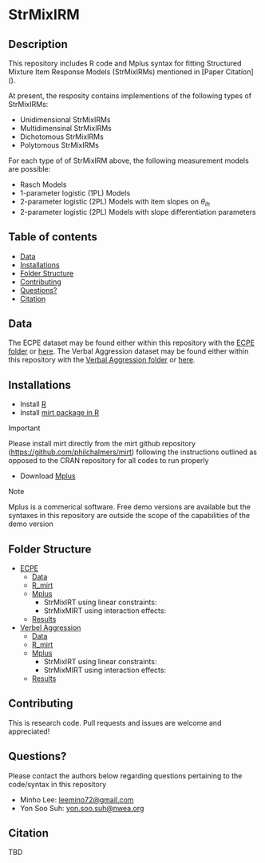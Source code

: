 # StrMixIRM
## Description
This repository includes R code and Mplus syntax for fitting Structured Mixture Item Response Models (StrMixIRMs) mentioned in [Paper Citation] ().

At present, the resposity contains implementions of the following types of StrMixIRMs:
* Unidimensional StrMixIRMs
* Multidimensinal StrMixIRMs 
* Dichotomous StrMixIRMs
* Polytomous StrMixIRMs
  
For each type of of StrMixIRM above, the following measurement models are possible:
* Rasch Models
* 1-parameter logistic (1PL) Models
* 2-parameter logistic (2PL) Models with item slopes on $\theta_{ih}$
* 2-parameter logistic (2PL) Models with slope differentiation parameters

## Table of contents
* [Data](#data)
* [Installations](#installations)
* [Folder Structure](#folder-structure)
* [Contributing](#contributing)
* [Questions?](#questions)
* [Citation](#citation)

## Data
The ECPE dataset may be found either within this repository with the [ECPE folder]()  or [here](https://search.r-project.org/CRAN/refmans/GDINA/html/ecpe.html). 
The Verbal Aggression dataset may be found either within this repository with the [Verbal Aggression folder]()  or [here](https://search.r-project.org/CRAN/refmans/GDINA/html/ecpe.html). 

## Installations 
* Install [R](https://cran.r-project.org/bin/windows/base/)
* Install [mirt package in R](https://github.com/philchalmers/mirt)
> [!IMPORTANT]  
> Please install mirt directly from the mirt github repository (https://github.com/philchalmers/mirt) following the instructions outlined as opposed to the CRAN repository for all codes to run properly
* Download [Mplus](https://www.statmodel.com/platforms.shtml)
> [!NOTE]  
> Mplus is a commerical software. Free demo versions are available but the syntaxes
in this repository are outside the scope of the capabilities of the demo version

## Folder Structure
* [ECPE]()
  * [Data]()
  * [R_mirt]()
  * [Mplus]()
      * StrMixIRT using linear constraints:
      * StrMixMIRT using interaction effects:
  * [Results]()
* [Verbel Aggression]()
  * [Data]()
  * [R_mirt]()
  * [Mplus]()
      * StrMixIRT using linear constraints:
      * StrMixMIRT using interaction effects:
  * [Results]()
  
## Contributing
This is research code. Pull requests and issues are welcome and appreciated!

## Questions?
Please contact the authors below regarding questions pertaining to the code/syntax in this repository
* Minho Lee:  leemino72@gmail.com
* Yon Soo Suh: yon.soo.suh@nwea.org

## Citation
TBD
